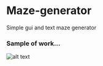 # Maze-generator
Simple gui and text maze generator

### Sample of work...

![alt text](https://image.ibb.co/nqeQaG/maze.png)
